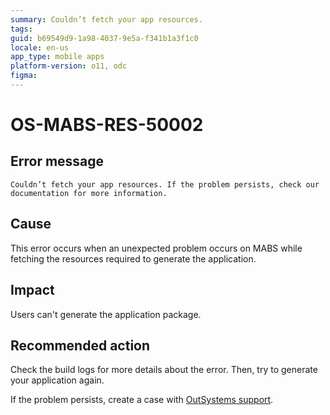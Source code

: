 ```yaml
---
summary: Couldn’t fetch your app resources.
tags:
guid: b69549d9-1a98-4037-9e5a-f341b1a3f1c0
locale: en-us
app_type: mobile apps
platform-version: o11, odc
figma:
---
```


# OS-MABS-RES-50002

## Error message

`Couldn’t fetch your app resources. If the problem persists, check our documentation for more information.`

## Cause

This error occurs when an unexpected problem occurs on MABS while fetching the resources required to generate the application.

## Impact

Users can't generate the application package.

## Recommended action

Check the build logs for more details about the error. Then, try to generate your application again.

If the problem persists, create a case with [OutSystems support](https://www.outsystems.com/support/portal/open-support-case?ErrorCode=OS-MABS-RES-50002).
